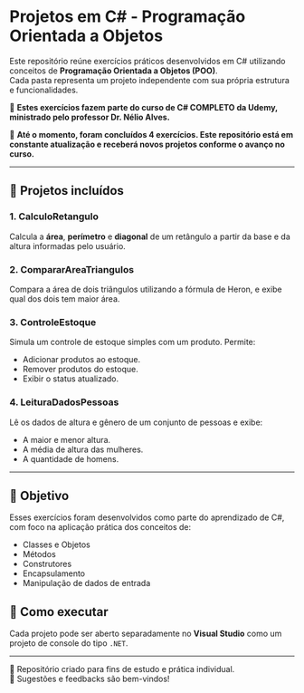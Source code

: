 # Projetos em C# - Programação Orientada a Objetos

Este repositório reúne exercícios práticos desenvolvidos em C# utilizando conceitos de **Programação Orientada a Objetos (POO)**.  
Cada pasta representa um projeto independente com sua própria estrutura e funcionalidades.

📘 **Estes exercícios fazem parte do curso de C# COMPLETO da Udemy, ministrado pelo professor Dr. Nélio Alves.**

📌 **Até o momento, foram concluídos 4 exercícios. Este repositório está em constante atualização e receberá novos projetos conforme o avanço no curso.**

---

## 📁 Projetos incluídos

### 1. CalculoRetangulo
Calcula a **área**, **perímetro** e **diagonal** de um retângulo a partir da base e da altura informadas pelo usuário.

### 2. CompararAreaTriangulos
Compara a área de dois triângulos utilizando a fórmula de Heron, e exibe qual dos dois tem maior área.

### 3. ControleEstoque
Simula um controle de estoque simples com um produto. Permite:
- Adicionar produtos ao estoque.
- Remover produtos do estoque.
- Exibir o status atualizado.

### 4. LeituraDadosPessoas
Lê os dados de altura e gênero de um conjunto de pessoas e exibe:
- A maior e menor altura.
- A média de altura das mulheres.
- A quantidade de homens.

---

## 🧠 Objetivo
Esses exercícios foram desenvolvidos como parte do aprendizado de C#, com foco na aplicação prática dos conceitos de:
- Classes e Objetos
- Métodos
- Construtores
- Encapsulamento
- Manipulação de dados de entrada

## 🚀 Como executar
Cada projeto pode ser aberto separadamente no **Visual Studio** como um projeto de console do tipo `.NET`.

---

📌 Repositório criado para fins de estudo e prática individual.  
💬 Sugestões e feedbacks são bem-vindos!
